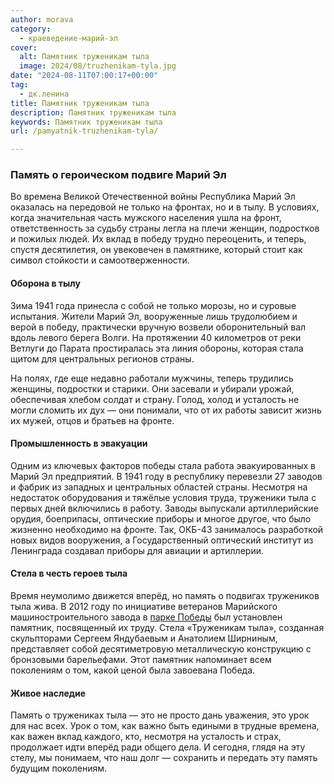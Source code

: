 ```yaml
---
author: morava
category:
  - краеведение-марий-эл
cover:
  alt: Памятник труженикам тыла
  image: 2024/08/truzhenikam-tyla.jpg
date: "2024-08-11T07:00:17+00:00"
tag:
  - дк.ленина
title: Памятник труженикам тыла
description: Памятник труженикам тыла
keywords: Памятник труженикам тыла
url: /pamyatnik-truzhenikam-tyla/

---
```

### Память о героическом подвиге Марий Эл

Во времена Великой Отечественной войны Республика Марий Эл оказалась на передовой не только на фронтах, но и в тылу. В условиях, когда значительная часть мужского населения ушла на фронт, ответственность за судьбу страны легла на плечи женщин, подростков и пожилых людей. Их вклад в победу трудно переоценить, и теперь, спустя десятилетия, он увековечен в памятнике, который стоит как символ стойкости и самоотверженности.

#### Оборона в тылу

Зима 1941 года принесла с собой не только морозы, но и суровые испытания. Жители Марий Эл, вооруженные лишь трудолюбием и верой в победу, практически вручную возвели оборонительный вал вдоль левого берега Волги. На протяжении 40 километров от реки Ветлуги до Парата простиралась эта линия обороны, которая стала щитом для центральных регионов страны.

На полях, где еще недавно работали мужчины, теперь трудились женщины, подростки и старики. Они засевали и убирали урожай, обеспечивая хлебом солдат и страну. Голод, холод и усталость не могли сломить их дух — они понимали, что от их работы зависит жизнь их мужей, отцов и братьев на фронте.

#### Промышленность в эвакуации

Одним из ключевых факторов победы стала работа эвакуированных в Марий Эл предприятий. В 1941 году в республику перевезли 27 заводов и фабрик из западных и центральных областей страны. Несмотря на недостаток оборудования и тяжёлые условия труда, труженики тыла с первых дней включились в работу. Заводы выпускали артиллерийские орудия, боеприпасы, оптические приборы и многое другое, что было жизненно необходимо на фронте. Так, ОКБ-43 занималось разработкой новых видов вооружения, а Государственный оптический институт из Ленинграда создавал приборы для авиации и артиллерии.

#### Стела в честь героев тыла

Время неумолимо движется вперёд, но память о подвигах тружеников тыла жива. В 2012 году по инициативе ветеранов Марийского машиностроительного завода в [парке Победы](/park-pobedy/) был установлен памятник, посвященный их труду. Стела «Труженикам тыла», созданная скульпторами Сергеем Яндубаевым и Анатолием Ширниным, представляет собой десятиметровую металлическую конструкцию с бронзовыми барельефами. Этот памятник напоминает всем поколениям о том, какой ценой была завоевана Победа.

#### Живое наследие

Память о тружениках тыла — это не просто дань уважения, это урок для нас всех. Урок о том, как важно быть едиными в трудные времена, как важен вклад каждого, кто, несмотря на усталость и страх, продолжает идти вперёд ради общего дела. И сегодня, глядя на эту стелу, мы понимаем, что наш долг — сохранить и передать эту память будущим поколениям.
